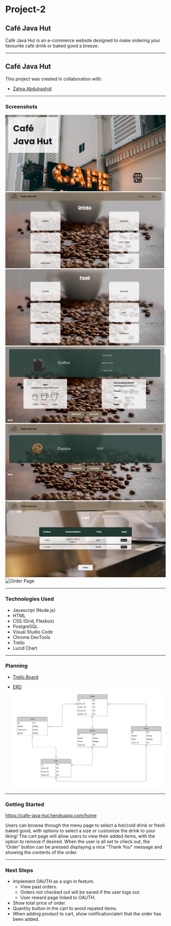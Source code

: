 # Project-2

## **Café Java Hut**

Café Java Hut is an e-commerce website designed to make ordering your favourite café drink or baked good a breeze.

---

## **Café Java Hut**

This project was created in collaboration with:

- [Zahra Abdulrashid](https://github.com/zarax7)

---

### **Screenshots**

![Main Page](./public/images/screenshots/home.png)
![Menu-Drinks Page](./public/images/screenshots/menu-drinks.png)
![Menu-Food Page](./public/images/screenshots/menu-food.png)
![Product Page - Drinks](./public/images/screenshots/product-drinks.png)
![Product Page - Food](./public/images/screenshots/product-food.png)
![Cart Page](./public/images/screenshots/cart.png)
![Order Page](./img/game-lose.png)

---

### **Technologies Used**

- Javascript (Node.js)
- HTML
- CSS (Grid, Flexbox)
- PostgreSQL
- Visual Studio Code
- Chrome DevTools
- Trello
- Lucid Chart

---

### **Planning**

- [Trello Board](https://trello.com/b/i0p0BKKS/cafe-java-hut)

- [ERD](https://lucid.app/lucidchart/3bce58a4-37e2-41c4-8abb-6aee2465d48b/edit?invitationId=inv_003b0436-a5b6-4f53-93bd-3dfff426ffe4)
  ![ERD](./public/images/erd.png)

---

### **Getting Started**

https://cafe-java-hut.herokuapp.com/home

Users can browse through the menu page to select a hot/cold drink or fresh baked good, with options to select a size or customize the drink to your liking! The cart page will allow users to view their added items, with the option to remove if desired. When the user is all set to check out, the 'Order' button can be pressed displaying a nice "Thank You" message and showing the contents of the order.

---

### **Next Steps**

- Implement OAUTH as a sign in feature.
  - View past orders.
  - Orders not checked out will be saved if the user logs out.
  - User reward page linked to OAUTH.
- Show total price of order.
- Quantity button in the cart to avoid repated items.
- When adding product to cart, show notification/alert that the order has been added.
